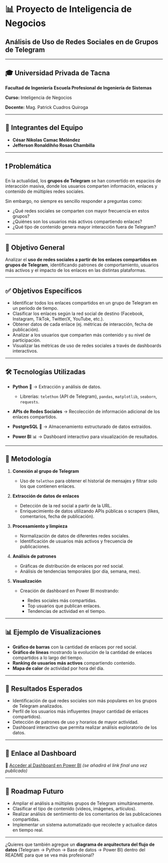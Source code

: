 

# 📊 Proyecto de Inteligencia de Negocios

## Análisis de Uso de Redes Sociales en de Grupos de Telegram

---

## 🎓 Universidad Privada de Tacna

**Facultad de Ingeniería**
**Escuela Profesional de Ingeniería de Sistemas**

**Curso:** Inteligencia de Negocios

**Docente:** Mag. Patrick Cuadros Quiroga

---

## 👥 Integrantes del Equipo

* **César Nikolas Camac Meléndez**
* **Jefferson Ronaldihño Rosas Chambilla**

---

## ❗ Problemática

En la actualidad, los **grupos de Telegram** se han convertido en espacios de interacción masiva, donde los usuarios comparten información, enlaces y contenido de múltiples redes sociales.

Sin embargo, no siempre es sencillo responder a preguntas como:

* ¿Qué redes sociales se comparten con mayor frecuencia en estos grupos?
* ¿Quiénes son los usuarios más activos compartiendo enlaces?
* ¿Qué tipo de contenido genera mayor interacción fuera de Telegram?

---

## 🎯 Objetivo General

Analizar el **uso de redes sociales a partir de los enlaces compartidos en grupos de Telegram**, identificando patrones de comportamiento, usuarios más activos y el impacto de los enlaces en las distintas plataformas.

---

## ✅ Objetivos Específicos

* Identificar todos los enlaces compartidos en un grupo de Telegram en un periodo de tiempo.
* Clasificar los enlaces según la red social de destino (Facebook, Instagram, TikTok, Twitter/X, YouTube, etc.).
* Obtener datos de cada enlace (ej. métricas de interacción, fecha de publicación).
* Analizar a los usuarios que comparten más contenido y su nivel de participación.
* Visualizar las métricas de uso de redes sociales a través de dashboards interactivos.

---

## 🛠️ Tecnologías Utilizadas

* **Python** 🐍 → Extracción y análisis de datos.

  * Librerías: `telethon` (API de Telegram), `pandas`, `matplotlib`, `seaborn`, `requests`.
* **APIs de Redes Sociales** → Recolección de información adicional de los enlaces compartidos.
* **PostgreSQL** 🐘 → Almacenamiento estructurado de datos extraídos.
* **Power BI** 📊 → Dashboard interactivo para visualización de resultados.

---

## 📡 Metodología

1. **Conexión al grupo de Telegram**

   * Uso de `telethon` para obtener el historial de mensajes y filtrar solo los que contienen enlaces.

2. **Extracción de datos de enlaces**

   * Detección de la red social a partir de la URL.
   * Enriquecimiento de datos utilizando APIs públicas o scrapers (likes, comentarios, fecha de publicación).

3. **Procesamiento y limpieza**

   * Normalización de datos de diferentes redes sociales.
   * Identificación de usuarios más activos y frecuencia de publicaciones.

4. **Análisis de patrones**

   * Gráficas de distribución de enlaces por red social.
   * Análisis de tendencias temporales (por día, semana, mes).

5. **Visualización**

   * Creación de dashboard en Power BI mostrando:

     * Redes sociales más compartidas.
     * Top usuarios que publican enlaces.
     * Tendencias de actividad en el tiempo.

---

## 📊 Ejemplo de Visualizaciones

* **Gráfico de barras** con la cantidad de enlaces por red social.
* **Gráfico de líneas** mostrando la evolución de la cantidad de enlaces compartidos a lo largo del tiempo.
* **Ranking de usuarios más activos** compartiendo contenido.
* **Mapa de calor** de actividad por hora del día.

---

## 🚀 Resultados Esperados

* Identificación de qué redes sociales son más populares en los grupos de Telegram analizados.
* Perfil de los usuarios más influyentes (mayor cantidad de enlaces compartidos).
* Detección de patrones de uso y horarios de mayor actividad.
* Dashboard interactivo que permita realizar análisis exploratorio de los datos.

---

## 📎 Enlace al Dashboard

🔗 [Acceder al Dashboard en Power BI](https://app.powerbi.com/) *(se añadirá el link final una vez publicado)*

---

## 📌 Roadmap Futuro

* Ampliar el análisis a múltiples grupos de Telegram simultáneamente.
* Clasificar el tipo de contenido (videos, imágenes, artículos).
* Realizar análisis de sentimiento de los comentarios de las publicaciones compartidas.
* Implementar un sistema automatizado que recolecte y actualice datos en tiempo real.

---

¿Quieres que también agregue un **diagrama de arquitectura del flujo de datos** (Telegram → Python → Base de datos → Power BI) dentro del README para que se vea más profesional?
